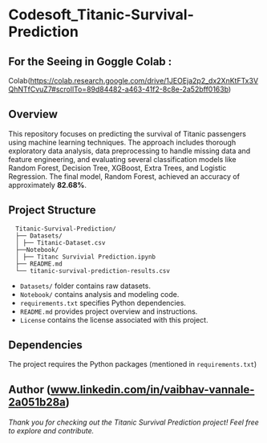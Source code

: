 # Codesoft_Titanic-Survival-Prediction


## For the Seeing in Goggle Colab :
Colab(https://colab.research.google.com/drive/1JEOEja2p2_dx2XnKtFTx3VQhNTfCvuZ7#scrollTo=89d84482-a463-41f2-8c8e-2a52bff0163b)

  
## Overview

This repository focuses on predicting the survival of Titanic passengers using machine learning techniques. The approach includes thorough exploratory data analysis, data preprocessing to handle missing data and feature engineering, and evaluating several classification models like Random Forest, Decision Tree, XGBoost, Extra Trees, and Logistic Regression. The final model, Random Forest, achieved an accuracy of approximately **82.68%**.


## Project Structure
  ```
    Titanic-Survival-Prediction/
    ├── Datasets/
    │ ├── Titanic-Dataset.csv
    ├──Notebook/
    │ ├── Titanc Survivial Prediction.ipynb
    ├── README.md
    └── titanic-survival-prediction-results.csv
  ```
- `Datasets/` folder contains raw datasets.  
- `Notebook/` contains analysis and modeling code.  
- `requirements.txt` specifies Python dependencies.  
- `README.md` provides project overview and instructions.
- `License` contains the license associated with this project.

## Dependencies

The project requires the Python packages (mentioned in `requirements.txt`)

## Author (www.linkedin.com/in/vaibhav-vannale-2a051b28a)

###### Thank you for checking out the Titanic Survival Prediction project! Feel free to explore and contribute.



